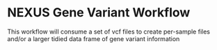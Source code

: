 # NEXUS Gene Variant Workflow
This workflow will consume a set of vcf files to create per-sample files and/or a larger tidied data frame of gene variant information

